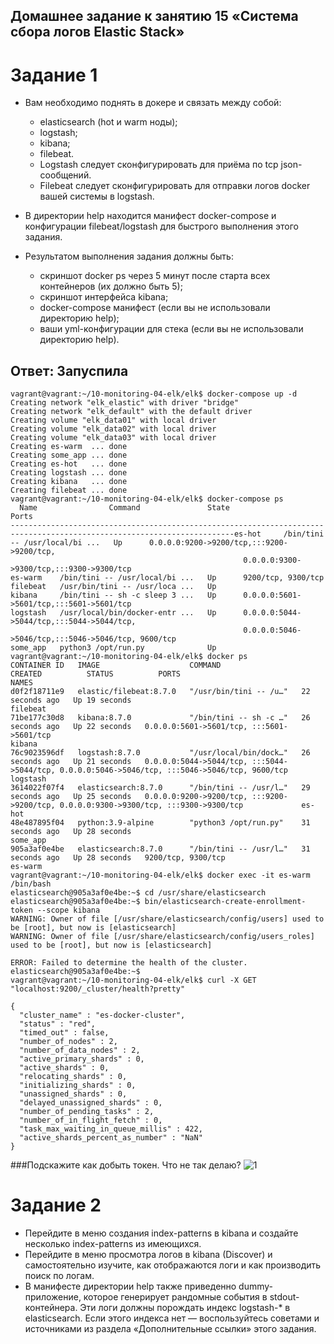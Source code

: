 ## Домашнее задание к занятию 15 «Система сбора логов Elastic Stack»
# Задание 1
- Вам необходимо поднять в докере и связать между собой:
  - elasticsearch (hot и warm ноды);
  - logstash;
  -  kibana;
  - filebeat.
  - Logstash следует сконфигурировать для приёма по tcp json-сообщений.
  - Filebeat следует сконфигурировать для отправки логов docker вашей системы в logstash.

- В директории help находится манифест docker-compose и конфигурации filebeat/logstash для быстрого выполнения этого задания.
- Результатом выполнения задания должны быть:
  - скриншот docker ps через 5 минут после старта всех контейнеров (их должно быть 5);
  - скриншот интерфейса kibana;
  - docker-compose манифест (если вы не использовали директорию help);
  - ваши yml-конфигурации для стека (если вы не использовали директорию help).
 ## Ответ: Запуспила 
```
vagrant@vagrant:~/10-monitoring-04-elk/elk$ docker-compose up -d
Creating network "elk_elastic" with driver "bridge"
Creating network "elk_default" with the default driver
Creating volume "elk_data01" with local driver
Creating volume "elk_data02" with local driver
Creating volume "elk_data03" with local driver
Creating es-warm  ... done
Creating some_app ... done
Creating es-hot   ... done
Creating logstash ... done
Creating kibana   ... done
Creating filebeat ... done
vagrant@vagrant:~/10-monitoring-04-elk/elk$ docker-compose ps
  Name                Command               State                                  Ports
------------------------------------------------------------------------------------------------------------------------es-hot     /bin/tini -- /usr/local/bi ...   Up      0.0.0.0:9200->9200/tcp,:::9200->9200/tcp,
                                                    0.0.0.0:9300->9300/tcp,:::9300->9300/tcp
es-warm    /bin/tini -- /usr/local/bi ...   Up      9200/tcp, 9300/tcp
filebeat   /usr/bin/tini -- /usr/loca ...   Up
kibana     /bin/tini -- sh -c sleep 3 ...   Up      0.0.0.0:5601->5601/tcp,:::5601->5601/tcp
logstash   /usr/local/bin/docker-entr ...   Up      0.0.0.0:5044->5044/tcp,:::5044->5044/tcp,
                                                    0.0.0.0:5046->5046/tcp,:::5046->5046/tcp, 9600/tcp
some_app   python3 /opt/run.py              Up
vagrant@vagrant:~/10-monitoring-04-elk/elk$ docker ps
CONTAINER ID   IMAGE                    COMMAND                  CREATED          STATUS          PORTS                                                                                            NAMES
d0f2f18711e9   elastic/filebeat:8.7.0   "/usr/bin/tini -- /u…"   22 seconds ago   Up 19 seconds                                                                                                    filebeat
71be177c30d8   kibana:8.7.0             "/bin/tini -- sh -c …"   26 seconds ago   Up 22 seconds   0.0.0.0:5601->5601/tcp, :::5601->5601/tcp                                                        kibana
76c9023596df   logstash:8.7.0           "/usr/local/bin/dock…"   26 seconds ago   Up 21 seconds   0.0.0.0:5044->5044/tcp, :::5044->5044/tcp, 0.0.0.0:5046->5046/tcp, :::5046->5046/tcp, 9600/tcp   logstash
3614022f07f4   elasticsearch:8.7.0      "/bin/tini -- /usr/l…"   29 seconds ago   Up 25 seconds   0.0.0.0:9200->9200/tcp, :::9200->9200/tcp, 0.0.0.0:9300->9300/tcp, :::9300->9300/tcp             es-hot
48e487895f04   python:3.9-alpine        "python3 /opt/run.py"    31 seconds ago   Up 28 seconds                                                                                                    some_app
905a3af0e4be   elasticsearch:8.7.0      "/bin/tini -- /usr/l…"   31 seconds ago   Up 28 seconds   9200/tcp, 9300/tcp                                                                               es-warm
vagrant@vagrant:~/10-monitoring-04-elk/elk$ docker exec -it es-warm /bin/bash
elasticsearch@905a3af0e4be:~$ cd /usr/share/elasticsearch
elasticsearch@905a3af0e4be:~$ bin/elasticsearch-create-enrollment-token --scope kibana
WARNING: Owner of file [/usr/share/elasticsearch/config/users] used to be [root], but now is [elasticsearch]
WARNING: Owner of file [/usr/share/elasticsearch/config/users_roles] used to be [root], but now is [elasticsearch]

ERROR: Failed to determine the health of the cluster.
elasticsearch@905a3af0e4be:~$
vagrant@vagrant:~/10-monitoring-04-elk/elk$ curl -X GET "localhost:9200/_cluster/health?pretty"

{
  "cluster_name" : "es-docker-cluster",
  "status" : "red",
  "timed_out" : false,
  "number_of_nodes" : 2,
  "number_of_data_nodes" : 2,
  "active_primary_shards" : 0,
  "active_shards" : 0,
  "relocating_shards" : 0,
  "initializing_shards" : 0,
  "unassigned_shards" : 0,
  "delayed_unassigned_shards" : 0,
  "number_of_pending_tasks" : 2,
  "number_of_in_flight_fetch" : 0,
  "task_max_waiting_in_queue_millis" : 422,
  "active_shards_percent_as_number" : "NaN"
}
```
  ###Подскажите  как добыть токен. Что не так делаю? 
  ![1]()
# Задание 2
- Перейдите в меню создания index-patterns в kibana и создайте несколько index-patterns из имеющихся.
- Перейдите в меню просмотра логов в kibana (Discover) и самостоятельно изучите, как отображаются логи и как производить поиск по логам.
- В манифесте директории help также приведенно dummy-приложение, которое генерирует рандомные события в stdout-контейнера. Эти логи должны порождать индекс logstash-* в elasticsearch. Если этого индекса нет — воспользуйтесь советами и источниками из раздела «Дополнительные ссылки» этого задания.
                                                                           
